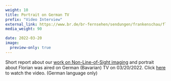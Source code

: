 ```yaml
---
weight: 10
title: Portrait on German TV
prefix: "Video Interview"
external_link: https://www.br.de/br-fernsehen/sendungen/frankenschau/florian-willomitzer-wissenschaftler-fuerth-100.html
media_weight: 90

date: 2022-03-20
image:
  preview-only: true
---
```

Short report about our [work on Non-Line-of-Sight imaging](/project/swh) and portrait about Florian was aired on German (Bavarian) TV on 03/20/2022. Click [here](https://www.br.de/br-fernsehen/sendungen/frankenschau/florian-willomitzer-wissenschaftler-fuerth-100.html) to watch the video. (German language only)